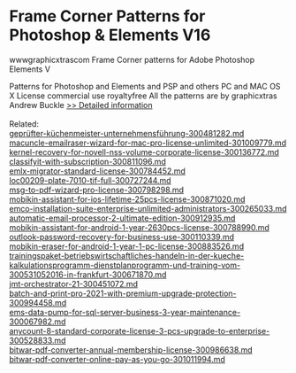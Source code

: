 # Frame Corner Patterns for Photoshop & Elements V16
wwwgraphicxtrascom Frame Corner patterns for Adobe Photoshop Elements V

Patterns for Photoshop and Elements and PSP and others PC and MAC OS X License commercial use royaltyfree All the patterns are by graphicxtras Andrew Buckle
[>> Detailed information](https://secure.shareit.com/shareit/product.html?productid=300469036&affiliateid=200057808)<br/><br/>Related:
<br />[geprüfter-küchenmeister-unternehmensführung-300481282.md](https://github.com/downloadplanet/downloadplanet/blob/main/geprüfter-küchenmeister-unternehmensführung-300481282.md)<br />[macuncle-emailraser-wizard-for-mac-pro-license-unlimited-301009779.md](https://github.com/downloadplanet/downloadplanet/blob/main/macuncle-emailraser-wizard-for-mac-pro-license-unlimited-301009779.md)<br />[kernel-recovery-for-novell-nss-volume-corporate-license-300136772.md](https://github.com/downloadplanet/downloadplanet/blob/main/kernel-recovery-for-novell-nss-volume-corporate-license-300136772.md)<br />[classifyit-with-subscription-300811096.md](https://github.com/downloadplanet/downloadplanet/blob/main/classifyit-with-subscription-300811096.md)<br />[emlx-migrator-standard-license-300784452.md](https://github.com/downloadplanet/downloadplanet/blob/main/emlx-migrator-standard-license-300784452.md)<br />[loc00209-plate-7010-tif-full-300727244.md](https://github.com/downloadplanet/downloadplanet/blob/main/loc00209-plate-7010-tif-full-300727244.md)<br />[msg-to-pdf-wizard-pro-license-300798298.md](https://github.com/downloadplanet/downloadplanet/blob/main/msg-to-pdf-wizard-pro-license-300798298.md)<br />[mobikin-assistant-for-ios-lifetime-25pcs-license-300871020.md](https://github.com/downloadplanet/downloadplanet/blob/main/mobikin-assistant-for-ios-lifetime-25pcs-license-300871020.md)<br />[emco-installation-suite-enterprise-unlimited-administrators-300265033.md](https://github.com/downloadplanet/downloadplanet/blob/main/emco-installation-suite-enterprise-unlimited-administrators-300265033.md)<br />[automatic-email-processor-2-ultimate-edition-300912935.md](https://github.com/downloadplanet/downloadplanet/blob/main/automatic-email-processor-2-ultimate-edition-300912935.md)<br />[mobikin-assistant-for-android-1-year-2630pcs-license-300788990.md](https://github.com/downloadplanet/downloadplanet/blob/main/mobikin-assistant-for-android-1-year-2630pcs-license-300788990.md)<br />[outlook-password-recovery-for-business-use-300110339.md](https://github.com/downloadplanet/downloadplanet/blob/main/outlook-password-recovery-for-business-use-300110339.md)<br />[mobikin-eraser-for-android-1-year-1-pc-license-300883526.md](https://github.com/downloadplanet/downloadplanet/blob/main/mobikin-eraser-for-android-1-year-1-pc-license-300883526.md)<br />[trainingspaket-betriebswirtschaftliches-handeln-in-der-kueche-kalkulationsprogramm-dienstplanprogramm-und-training-vom-300531052016-in-frankfurt-300671870.md](https://github.com/downloadplanet/downloadplanet/blob/main/trainingspaket-betriebswirtschaftliches-handeln-in-der-kueche-kalkulationsprogramm-dienstplanprogramm-und-training-vom-300531052016-in-frankfurt-300671870.md)<br />[jmt-orchestrator-21-300451072.md](https://github.com/downloadplanet/downloadplanet/blob/main/jmt-orchestrator-21-300451072.md)<br />[batch-and-print-pro-2021-with-premium-upgrade-protection-300994458.md](https://github.com/downloadplanet/downloadplanet/blob/main/batch-and-print-pro-2021-with-premium-upgrade-protection-300994458.md)<br />[ems-data-pump-for-sql-server-business-3-year-maintenance-300067982.md](https://github.com/downloadplanet/downloadplanet/blob/main/ems-data-pump-for-sql-server-business-3-year-maintenance-300067982.md)<br />[anycount-8-standard-corporate-license-3-pcs-upgrade-to-enterprise-300528833.md](https://github.com/downloadplanet/downloadplanet/blob/main/anycount-8-standard-corporate-license-3-pcs-upgrade-to-enterprise-300528833.md)<br />[bitwar-pdf-converter-annual-membership-license-300986638.md](https://github.com/downloadplanet/downloadplanet/blob/main/bitwar-pdf-converter-annual-membership-license-300986638.md)<br />[bitwar-pdf-converter-online-pay-as-you-go-301011994.md](https://github.com/downloadplanet/downloadplanet/blob/main/bitwar-pdf-converter-online-pay-as-you-go-301011994.md)